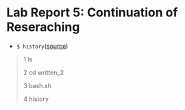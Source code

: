 # Lab Report 5: Continuation of Reseraching 

- ```$ history```([source](https://www.cherryservers.com/blog/a-complete-guide-to-linux-bash-history))
> 1 ls
> 
> 2 cd written_2
> 
> 3 bash.sh
> 
> 4 history 
